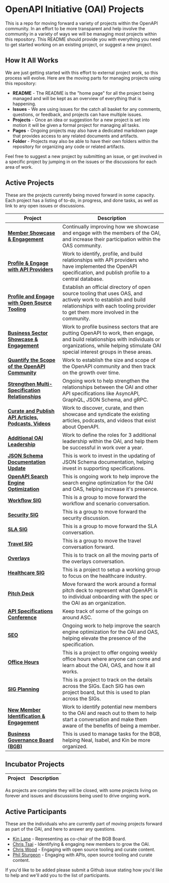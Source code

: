 # OpenAPI Initiative (OAI) Projects
This is a repo for moving forward a variety of projects within the OpenAPI community. In an effort to be more transparent and help involve the community in a variety of ways we will be managing most projects within this repository. This README should provide you with everything you need to get started working on an existing project, or suggest a new project.

## How It All Works
We are just getting started with this effort to external project work, so this process will evolve. Here are the moving parts for managing projects using this repository:

- **README** - The README is the "home page" for all the project being managed and will be kept as an overview of everything that is happening.
- **Issues** - We are using issues for the catch all basket for any comments, questions, or feedback, and projects can have multiple issues.
- **Projects** - Once an idea or suggestion for a new project is set into motion it will be given a formal project for managing all tasks.
- **Pages** - Ongoing projects may also have a dedicated markdown page that provides access to any related documents and artifacts.
- **Folder** - Projects may also be able to have their own folders within the repository for organizing any code or related artifacts.

Feel free to suggest a new project by submitting an issue, or get involved in a specific project by jumping in on the issues or the discussions for each area of work.

<!-- dynamic content -->
## Active Projects
These are the projects currently being moved forward in some capacity. Each project has a listing of to-do, in progress, and done tasks, as well as link to any open issues or discussions.

Project|Description|
|---|---|
|[**Member Showcase & Engagement**](https://github.com/OAI/Projects/projects/2)|Continually improving how we showcase and engage with the members of the OAI, and increase their participation within the OAS community.|
|[**Profile & Engage with API Providers**](https://github.com/OAI/Projects/projects/3)|Work to identify, profile, and build relationships with API providers who have implemented the OpenAPI specification, and publish profile to a central database.|
|[**Profile and Engage with Open Source Tooling**](https://github.com/OAI/Projects/projects/4)|Establish an official directory of open source tooling that uses OAS, and actively work to establish and build relationships with each tooling provider to get them more involved in the community.|
|[**Business Sector Showcase & Engagement**](https://github.com/OAI/Projects/projects/5)|Work to profile business sectors that are putting OpenAPI to work, then engage, and build relationships with individuals or organizations, while helping stimulate OAI special interest groups in these areas.|
|[**Quantify the Scope of the OpenAPI Community**](https://github.com/OAI/Projects/projects/6)|Work to establish the size and scope of the OpenAPI community and then track on the growth over time.|
|[**Strengthen Multi-Specification Relationships**](https://github.com/OAI/Projects/projects/7)|Ongoing work to help strengthen the relationships between the OAI and other API specifications like AsyncAPI, GraphQL, JSON Schema, and gRPC.|
|[**Curate and Publish API Articles, Podcasts, Videos**](https://github.com/OAI/Projects/projects/8)|Work to discover, curate, and then showcase and syndicate the existing articles, podcasts, and videos that exist about OpenAPI.|
|[**Additional OAI Leadership**](https://github.com/OAI/Projects/projects/9)|Work to define the roles for 3 additional leadership within the OAI, and help them be successful in work over a year.|
|[**JSON Schema Documentation Update**](https://github.com/OAI/Projects/projects/10)|This is work to invest in the updating of JSON Schema documentation, helping invest in supporting specifications.|
|[**OpenAPI Search Engine Optimization**](https://github.com/OAI/Projects/projects/11)|This is ongoing work to help improve the search engine optimization for the OAI and OAS, helping increase it's presence.|
|[**Workflow SIG**](https://github.com/OAI/Projects/projects/13)|This is a group to move forward the workflow and scenario conversation.|
|[**Security SIG**](https://github.com/OAI/Projects/projects/14)|This is a group to move forward the security discussion.|
|[**SLA SIG**](https://github.com/OAI/Projects/projects/15)|This is a group to move forward the SLA conversation.|
|[**Travel SIG**](https://github.com/OAI/Projects/projects/16)|This is a group to move the travel conversation forward.|
|[**Overlays**](https://github.com/OAI/Projects/projects/17)|This is to track on all the moving parts of the overlays conversation.|
|[**Healthcare SIG**](https://github.com/OAI/Projects/projects/18)|This is a project to setup a working group to focus on the healthcare industry.|
|[**Pitch Deck**](https://github.com/OAI/Projects/projects/19)|Move forward the work around a formal pitch deck to represent what OpenAPI is to individual onboarding with the spec or the OAI as an organization.|
|[**API Specifications Conference**](https://github.com/OAI/Projects/projects/20)|Keep track of some of the goings on around ASC.|
|[**SEO**](https://github.com/OAI/Projects/projects/21)|Ongoing work to help improve the search engine optimization for the OAI and OAS, helping elevate the presence of the specification.|
|[**Office Hours**](https://github.com/OAI/Projects/projects/22)|This is a project to offer ongoing weekly office hours where anyone can come and learn about the OAI, OAS, and how it all works.|
|[**SIG Planning**](https://github.com/OAI/Projects/projects/23)|This is a project to track on the details across the SIGs. Each SIG has own project board, but this is used to plan across the SIGs.|
|[**New Member Identification & Engagement**](https://github.com/OAI/Projects/projects/24)|Work to identify potential new members to the OAI and reach out to them to help start a conversation and make them aware of the benefits of being a member.|
|[**Business Governance Board (BGB)**](https://github.com/OAI/Projects/projects/25)|This is used to manage tasks for the BGB, helping Neal, Isabel, and Kin be more organized.|

## Incubator Projects

Project|Description|
|---|---|
<!-- dynamic content -->

As projects are complete they will be closed, with some projects living on forever and issues and discussions being used to drive ongoing work.

## Active Participants
These are the individuals who are currently part of moving projects forward as part of the OAI, and here to answer any questions.

- [Kin Lane](https://github.com/kinlane) - Representing as co-chair of the BGB Board.
- [Chris Tsai](https://github.com/grizzicle) - Identifying & engaging new members to grow the OAI.
- [Chris Wood](https://github.com/SensibleWood) - Engaging with open source tooling and curate content.
- [Phil Sturgeon](https://github.com/philsturgeon) - Engaging with APIs, open source tooling and curate content.

If you'd like to be added please submit a Github issue stating how you'd like to help and we'll add you to the list of participants.
